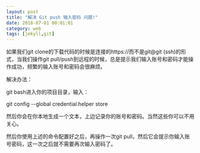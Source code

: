 ```yaml
---
layout: post
title: "解决 Git push 输入密码 问题!"
date: 2018-07-01 00:01:01
category: web
tags: [jekyll,git]
---
```

如果我们git clone的下载代码的时候是连接的https://而不是git@git (ssh)的形式，当我们操作git pull/push到远程的时候，总是提示我们输入账号和密码才能操作成功，频繁的输入账号和密码会很麻烦。

解决办法：

git bash进入你的项目目录，输入：

git config --global credential.helper store



然后你会在你本地生成一个文本，上边记录你的账号和密码。当然这些你可以不用关心。

然后你使用上述的命令配置好之后，再操作一次git pull，然后它会提示你输入账号密码，这一次之后就不需要再次输入密码了。

